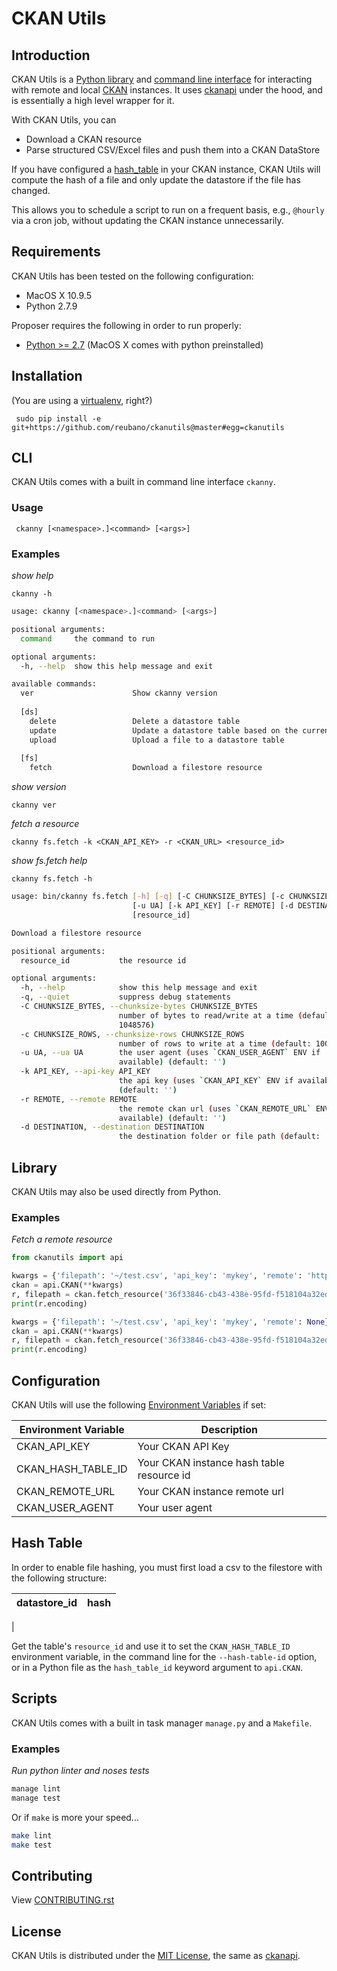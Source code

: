 # CKAN Utils

## Introduction

CKAN Utils is a [Python library](##library) and [command line interface](##cli) for interacting with remote and local [CKAN](http://ckan.org/) instances. It uses [ckanapi](https://github.com/ckan/ckanapi) under the hood, and is essentially a high level wrapper for it.

With CKAN Utils, you can

- Download a CKAN resource
- Parse structured CSV/Excel files and push them into a CKAN DataStore

If you have configured a [hash_table](#hash_table) in your CKAN instance, CKAN Utils will compute the hash of a file and only update the datastore if the file has changed.

This allows you to schedule a script to run on a frequent basis, e.g., `@hourly` via a cron job, without updating the CKAN instance unnecessarily.

## Requirements

CKAN Utils has been tested on the following configuration:

- MacOS X 10.9.5
- Python 2.7.9

Proposer requires the following in order to run properly:

- [Python >= 2.7](http://www.python.org/download) (MacOS X comes with python preinstalled)

## Installation

(You are using a [virtualenv](http://www.virtualenv.org/en/latest/index.html), right?)

     sudo pip install -e git+https://github.com/reubano/ckanutils@master#egg=ckanutils

## CLI

CKAN Utils comes with a built in command line interface `ckanny`. 

### Usage

     ckanny [<namespace>.]<command> [<args>]


### Examples

*show help*

    ckanny -h

```bash
usage: ckanny [<namespace>.]<command> [<args>]

positional arguments:
  command     the command to run

optional arguments:
  -h, --help  show this help message and exit

available commands:
  ver                      Show ckanny version
  
  [ds]
    delete                 Delete a datastore table
    update                 Update a datastore table based on the current filestore resource
    upload                 Upload a file to a datastore table
  
  [fs]
    fetch                  Download a filestore resource
```

*show version*

    ckanny ver

*fetch a resource*

    ckanny fs.fetch -k <CKAN_API_KEY> -r <CKAN_URL> <resource_id>

*show fs.fetch help*

    ckanny fs.fetch -h


```bash
usage: bin/ckanny fs.fetch [-h] [-q] [-C CHUNKSIZE_BYTES] [-c CHUNKSIZE_ROWS]
                           [-u UA] [-k API_KEY] [-r REMOTE] [-d DESTINATION]
                           [resource_id]

Download a filestore resource

positional arguments:
  resource_id           the resource id

optional arguments:
  -h, --help            show this help message and exit
  -q, --quiet           suppress debug statements
  -C CHUNKSIZE_BYTES, --chunksize-bytes CHUNKSIZE_BYTES
                        number of bytes to read/write at a time (default:
                        1048576)
  -c CHUNKSIZE_ROWS, --chunksize-rows CHUNKSIZE_ROWS
                        number of rows to write at a time (default: 1000)
  -u UA, --ua UA        the user agent (uses `CKAN_USER_AGENT` ENV if
                        available) (default: '')
  -k API_KEY, --api-key API_KEY
                        the api key (uses `CKAN_API_KEY` ENV if available)
                        (default: '')
  -r REMOTE, --remote REMOTE
                        the remote ckan url (uses `CKAN_REMOTE_URL` ENV if
                        available) (default: '')
  -d DESTINATION, --destination DESTINATION
                        the destination folder or file path (default: .)
```

## Library

CKAN Utils may also be used directly from Python.

### Examples

*Fetch a remote resource*

```python
from ckanutils import api

kwargs = {'filepath': '~/test.csv', 'api_key': 'mykey', 'remote': 'http://demo.ckan.org'}
ckan = api.CKAN(**kwargs)
r, filepath = ckan.fetch_resource('36f33846-cb43-438e-95fd-f518104a32ed')
print(r.encoding)
```

```python
kwargs = {'filepath': '~/test.csv', 'api_key': 'mykey', 'remote': None}
ckan = api.CKAN(**kwargs)
r, filepath = ckan.fetch_resource('36f33846-cb43-438e-95fd-f518104a32ed')
print(r.encoding)
```

## Configuration

CKAN Utils will use the following [Environment Variables](http://www.cyberciti.biz/faq/set-environment-variable-linux/) if set:

Environment Variable|Description
--------------------|-----------
CKAN_API_KEY|Your CKAN API Key
CKAN_HASH_TABLE_ID|Your CKAN instance hash table resource id
CKAN_REMOTE_URL|Your CKAN instance remote url
CKAN_USER_AGENT|Your user agent

## Hash Table

In order to enable file hashing, you must first load a csv to the filestore with the following structure:

datastore_id|hash
------------|----
|

Get the table's `resource_id` and use it to set the `CKAN_HASH_TABLE_ID` environment variable, in the command line for the `--hash-table-id` option, or in a Python file as the `hash_table_id` keyword argument to `api.CKAN`.

## Scripts

CKAN Utils comes with a built in task manager `manage.py` and a `Makefile`. 

### Examples

*Run python linter and noses tests*

```bash
manage lint
manage test
```

Or if `make` is more your speed...

```bash
make lint
make test
```

## Contributing

View [CONTRIBUTING.rst](https://github.com/reubano/ckanutils/blob/master/CONTRIBUTING.rst)

## License

CKAN Utils is distributed under the [MIT License](http://opensource.org/licenses/MIT), the same as [ckanapi](https://github.com/ckan/ckanapi).
